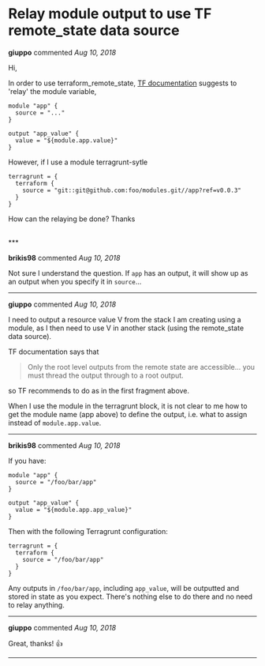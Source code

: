 # Relay module output to use TF remote_state data source

**giuppo** commented *Aug 10, 2018*

Hi, 

In order to use terraform_remote_state, [TF documentation](https://www.terraform.io/docs/providers/terraform/d/remote_state.html) suggests to 'relay' the module variable, 

```hcl
module "app" {
  source = "..."
}

output "app_value" {
  value = "${module.app.value}"
}
```

However, if I use a module terragrunt-sytle

```hcl
terragrunt = {
  terraform {
    source = "git::git@github.com:foo/modules.git//app?ref=v0.0.3"
  }
}
```

How can the relaying be done? 
Thanks

<br />
***


**brikis98** commented *Aug 10, 2018*

Not sure I understand the question. If `app` has an output, it will show up as an output when you specify it in `source`...
***

**giuppo** commented *Aug 10, 2018*

I need to output a resource value V from the stack I am creating using a module,
as I then need to use V in another stack (using the remote_state data source).                                                                                                                        

TF documentation says that 
> Only the root level outputs from the remote state are accessible...
> you must thread the output through to a root output.

so TF recommends to do as in the first fragment above.

When I use the module in the terragrunt block, it is not clear to me how 
to get the module name (app above) to define the output, i.e. what to assign instead of `module.app.value`.
***

**brikis98** commented *Aug 10, 2018*

If you have:

```hcl
module "app" {
  source = "/foo/bar/app"
}

output "app_value" {
  value = "${module.app.app_value}"
}
```

Then with the following Terragrunt configuration:

```hcl
terragrunt = {
  terraform {
    source = "/foo/bar/app"
  }
}
```

Any outputs in `/foo/bar/app`, including `app_value`, will be outputted and stored in state as you expect. There's nothing else to do there and no need to relay anything.
***

**giuppo** commented *Aug 10, 2018*

Great, thanks! :+1: 
***

